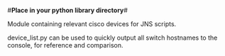 #**Place in your python library directory**#

Module containing relevant cisco devices for JNS scripts.

device_list.py can be used to quickly output all switch hostnames to the console, for reference and comparison.